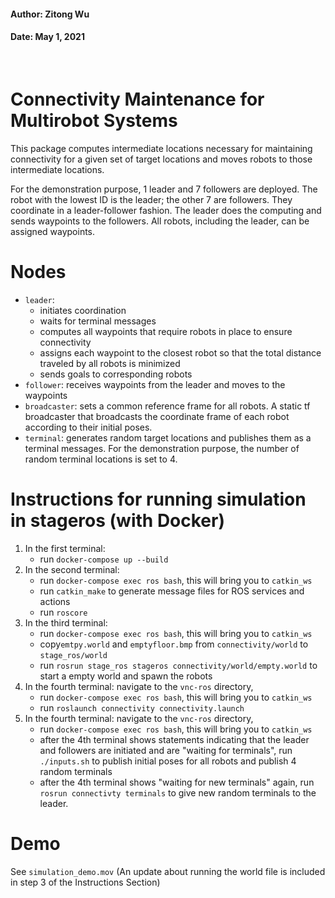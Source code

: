 #### Author: Zitong Wu
#### Date: May 1, 2021

<br >

# Connectivity Maintenance for Multirobot Systems
This package computes intermediate locations necessary for maintaining connectivity for a given set of target locations and moves robots to those intermediate locations.

For the demonstration purpose, 1 leader and 7 followers are deployed. The robot with the lowest ID is the leader; the other 7 are followers. They coordinate in a leader-follower fashion. The leader does the computing and sends waypoints to the followers. All robots, including the leader, can be assigned waypoints. 

# Nodes
* `leader`: 
   * initiates coordination
   * waits for terminal messages
   * computes all waypoints that require robots in place to ensure connectivity
   * assigns each waypoint to the closest robot so that the total distance traveled by all robots is minimized 
   * sends goals to corresponding robots
* `follower`: receives waypoints from the leader and moves to the waypoints
* `broadcaster`: sets a common reference frame for all robots. A static tf broadcaster that broadcasts the coordinate frame of each robot according to their initial poses. 
* `terminal`: generates random target locations and publishes them as a terminal messages. For the demonstration purpose, the number of random terminal
locations is set to 4.

# Instructions for running simulation in stageros (with Docker)
1. In the first terminal: 
   * run `docker-compose up --build`
2. In the second terminal:
   * run `docker-compose exec ros bash`, this will bring you to `catkin_ws`
   * run `catkin_make` to generate message files for ROS services and actions
   * run `roscore`
3. In the third terminal: 
   * run `docker-compose exec ros bash`, this will bring you to `catkin_ws` 
   * copy`emtpy.world` and `emptyfloor.bmp` from `connectivity/world` to `stage_ros/world`
   * run `rosrun stage_ros stageros connectivity/world/empty.world` to start a empty world and spawn the robots
4. In the fourth terminal: navigate to the `vnc-ros` directory,
   * run `docker-compose exec ros bash`, this will bring you to `catkin_ws` 
   * run `roslaunch connectivity connectivity.launch`
5. In the fourth terminal: navigate to the `vnc-ros` directory,
   * run `docker-compose exec ros bash`, this will bring you to `catkin_ws`
   * after the 4th terminal shows statements indicating that the leader and followers are initiated and are "waiting for terminals", run `./inputs.sh` to publish initial poses for all robots and publish 4 random terminals
   * after the 4th terminal shows "waiting for new terminals" again, run `rosrun connectivty terminals` to give new random terminals to the leader. 


# Demo
See `simulation_demo.mov` (An update about running the world file is included in step 3 of the Instructions Section)
